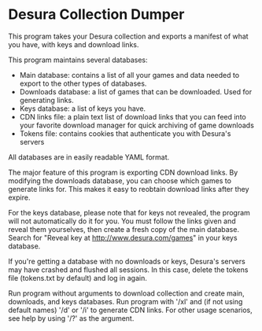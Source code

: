 Desura Collection Dumper
========================

This program takes your Desura collection and exports a manifest of what you have, with keys and download links.

This program maintains several databases:
  - Main database: contains a list of all your games and data needed to export to the other types of databases.
  - Downloads database: a list of games that can be downloaded. Used for generating links.
  - Keys database: a list of keys you have.
  - CDN links file: a plain text list of download links that you can feed into your favorite download manager for quick archiving of game downloads
  - Tokens file: contains cookies that authenticate you with Desura's servers

All databases are in easily readable YAML format.

The major feature of this program is exporting CDN download links. By modifying the downloads database, you can choose which games to generate links for.
This makes it easy to reobtain download links after they expire.

For the keys database, please note that for keys not revealed, the program will not automatically do it for you.
You must follow the links given and reveal them yourselves, then create a fresh copy of the main database. Search for
"Reveal key at http://www.desura.com/games" in your keys database.

If you're getting a database with no downloads or keys, Desura's servers may have crashed and flushed all sessions.
In this case, delete the tokens file (tokens.txt by default) and log in again.

Run program without arguments to download collection and create main, downloads, and keys databases.
Run program with '/xl' and (if not using default names) '/d' or '/i' to generate CDN links.
For other usage scenarios, see help by using '/?' as the argument.
